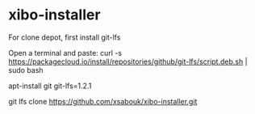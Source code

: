# xibo-installer

For clone depot, first install git-lfs

Open a terminal and paste:
curl -s https://packagecloud.io/install/repositories/github/git-lfs/script.deb.sh | sudo bash

apt-install git git-lfs=1.2.1

git lfs clone https://github.com/xsabouk/xibo-installer.git
